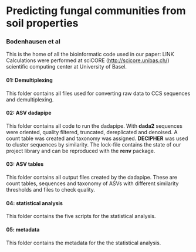# Predicting fungal communities from soil properties
### Bodenhausen et al
This is the home of all the bioinformatic code used in our paper: LINK  
Calculations were performed at sciCORE (http://scicore.unibas.ch/) scientific computing center at University of Basel.

#### 01: Demultiplexing
This folder contains all files used for converting raw data to CCS sequences and demultiplexing.

#### 02: ASV dadapipe
This folder contains all code to run the dadapipe. With **dada2** sequences were oriented, quality filtered, truncated, dereplicated and denoised. A count table was created and taxonomy was assigned. **DECIPHER** was used to cluster sequences by similarity. The lock-file contains the state of our project library and can be reproduced with the **renv** package.

#### 03: ASV tables
This folder contains all output files created by the dadapipe. These are count tables, sequences and taxonomy of ASVs with different similarity thresholds and files to check quality. 

#### 04: statistical analysis
This folder contains the five scripts for the statistical analysis.

#### 05: metadata
This folder contains the metadata for the the statistical analysis.
